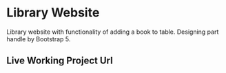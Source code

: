 # Library Website

Library website with functionality of adding a book to table. Designing part handle by Bootstrap 5.

## Live Working Project Url

